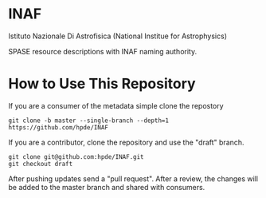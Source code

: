 # INAF
Istituto Nazionale Di Astrofisica (National Institue for Astrophysics)

SPASE resource descriptions with INAF naming authority.

# How to Use This Repository

If you are a consumer of the metadata simple clone the repostory

````
git clone -b master --single-branch --depth=1 https://github.com/hpde/INAF
````

If you are a contributor, clone the repository and use the "draft" branch.
````
git clone git@github.com:hpde/INAF.git
git checkout draft
````

After pushing updates send a "pull request". After a review, the changes
will be added to the master branch and shared with consumers.
